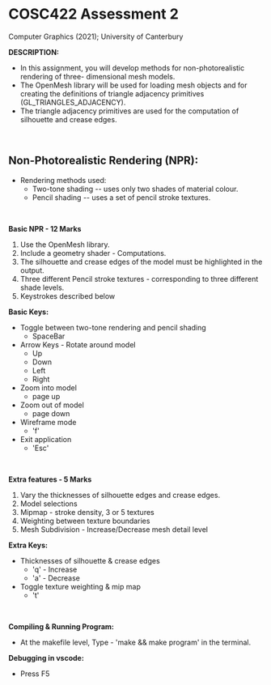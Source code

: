 COSC422 Assessment 2
=============

Computer Graphics (2021);  University of Canterbury

**DESCRIPTION:**
* In this assignment, you will develop methods for non-photorealistic rendering of three- dimensional mesh models. 
* The OpenMesh library will be used for loading mesh objects and for creating the definitions of triangle adjacency primitives (GL_TRIANGLES_ADJACENCY). 
* The triangle adjacency primitives are used for the computation of silhouette and crease edges.

&nbsp;

Non-Photorealistic Rendering (NPR):
---------
* Rendering methods used:
  - Two-tone shading -- uses only two shades of material colour.
  - Pencil shading -- uses a set of pencil stroke textures.
  
&nbsp;

**Basic NPR - 12 Marks**
1. Use the OpenMesh library.
2. Include a geometry shader - Computations.
3. The silhouette and crease edges of the model must be highlighted in the output.
3. Three different Pencil stroke textures - corresponding to three different shade levels.
4. Keystrokes described below


**Basic Keys:**
*  Toggle between two-tone rendering and pencil shading
   *  SpaceBar
* Arrow Keys - Rotate around model
  * Up
  * Down
  * Left
  * Right
* Zoom into model
  *  page up
* Zoom out of model
  *  page down 
*  Wireframe mode
   *  'f'
* Exit application
  * 'Esc'

&nbsp;

**Extra features - 5 Marks**
1. Vary the thicknesses of silhouette edges and crease edges.
2. Model selections
3. Mipmap - stroke density, 3 or 5 textures
4. Weighting between texture boundaries
5. Mesh Subdivision - Increase/Decrease mesh detail level

**Extra Keys:**

*  Thicknesses of silhouette & crease edges
   *  'q' - Increase
   *  'a' - Decrease
*  Toggle texture weighting & mip map
   *  't'

&nbsp;

**Compiling & Running Program:**
* At the makefile level, Type - 'make && make program' in the terminal.

**Debugging in vscode:** 
* Press F5

